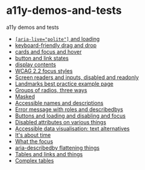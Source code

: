 # a11y-demos-and-tests

a11y demos and tests

- [`[aria-live="polite"]` and loading](aria-live-polite-and-loading.html)
- [keyboard-friendly drag and drop](drag-and-drop.html)
- [cards and focus and hover](cards-and-focus-and-hover.html)
- [button and link states](button-and-link-states.html)
- [display contents](display-contents.html)
- [WCAG 2.2 focus styles](wcag-22-focus-styles.html)
- [Screen readers and inputs, disabled and readonly](screen-readers-and-inputs-disabled-and-readonly.html)
- [Landmarks best practice example page](landmarks-best-practice-example.html)
- [Groups of radios, three ways](groups-of-radios-three-ways.html)
- [Masked](masked.html)
- [Accessible names and descriptions](accessible-names-and-descriptions.html)
- [Error message with roles and describedbys](errors-and-roles-and-describedbys.html)
- [Buttons and loading and disabling and focus](buttons-and-loading-and-disabling-and-focus.html)
- [Disabled attributes on various things](disabled-attributes-on-various-things.html)
- [Accessible data visualisation: text alternatives](accessible-data-visualisation-text-alternatives.html)
- [It's about time](its-about-time.html)
- [What the focus](what-the-focus.html)
- [aria-describedby flattening things](aria-describedby-flattening-things.html)
- [Tables and links and things](tables-and-links-and-things.html)
- [Complex tables](complex-tables.html)
